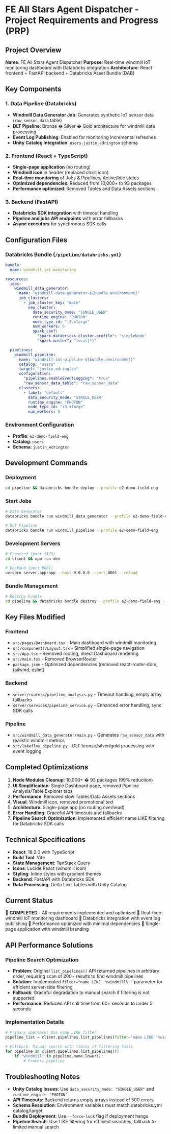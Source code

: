 # FE All Stars Agent Dispatcher - Project Requirements and Progress (PRP)

## Project Overview
**Name**: FE All Stars Agent Dispatcher
**Purpose**: Real-time windmill IoT monitoring dashboard with Databricks integration
**Architecture**: React frontend + FastAPI backend + Databricks Asset Bundle (DAB)

## Key Components

### 1. Data Pipeline (Databricks)
- **Windmill Data Generator Job**: Generates synthetic IoT sensor data (`raw_sensor_data` table)
- **DLT Pipeline**: Bronze � Silver � Gold architecture for windmill data processing
- **Event Log Publishing**: Enabled for monitoring incremental refreshes
- **Unity Catalog Integration**: `users.justin_edrington` schema

### 2. Frontend (React + TypeScript)
- **Single-page application** (no routing)
- **Windmill icon** in header (replaced chart icon)
- **Real-time monitoring** of Jobs & Pipelines, Active/Idle states
- **Optimized dependencies**: Reduced from 10,000+ to 93 packages
- **Performance optimized**: Removed Tables and Data Assets sections

### 3. Backend (FastAPI)
- **Databricks SDK integration** with timeout handling
- **Pipeline and jobs API endpoints** with error fallbacks
- **Async executors** for synchronous SDK calls

## Configuration Files

### Databricks Bundle (`/pipeline/databricks.yml`)
```yaml
bundle:
  name: windmill-iot-monitoring

resources:
  jobs:
    windmill_data_generator:
      name: "windmill-data-generator-${bundle.environment}"
      job_clusters:
        - job_cluster_key: "main"
          new_cluster:
            data_security_mode: "SINGLE_USER"
            runtime_engine: "PHOTON"
            node_type_id: "i3.xlarge"
            num_workers: 0
            spark_conf:
              "spark.databricks.cluster.profile": "singleNode"
              "spark.master": "local[*]"

  pipelines:
    windmill_pipeline:
      name: "windmill-iot-pipeline-${bundle.environment}"
      catalog: "users"
      target: "justin_edrington"
      configuration:
        "pipelines.enableEventLogging": "true"
        "raw_sensor_data_table": "raw_sensor_data"
      clusters:
        - label: "default"
          data_security_mode: "SINGLE_USER"
          runtime_engine: "PHOTON"
          node_type_id: "i3.xlarge"
          num_workers: 0
```

### Environment Configuration
- **Profile**: `e2-demo-field-eng`
- **Catalog**: `users`
- **Schema**: `justin_edrington`

## Development Commands

### Deployment
```bash
cd pipeline && databricks bundle deploy --profile e2-demo-field-eng
```

### Start Jobs
```bash
# Data Generator
databricks bundle run windmill_data_generator --profile e2-demo-field-eng

# DLT Pipeline
databricks bundle run windmill_pipeline --profile e2-demo-field-eng
```

### Development Servers
```bash
# Frontend (port 5173)
cd client && npm run dev

# Backend (port 8001)
uvicorn server.app:app --host 0.0.0.0 --port 8001 --reload
```

### Bundle Management
```bash
# Destroy bundle
cd pipeline && databricks bundle destroy --profile e2-demo-field-eng --force-lock
```

## Key Files Modified

### Frontend
- `src/pages/Dashboard.tsx` - Main dashboard with windmill monitoring
- `src/components/Layout.tsx` - Simplified single-page navigation
- `src/App.tsx` - Removed routing, direct Dashboard rendering
- `src/main.tsx` - Removed BrowserRouter
- `package.json` - Optimized dependencies (removed react-router-dom, tailwind, eslint)

### Backend
- `server/routers/pipeline_analysis.py` - Timeout handling, empty array fallbacks
- `server/services/pipeline_service.py` - Enhanced error handling, sync SDK calls

### Pipeline
- `src/windmill_data_generator/main.py` - Generates `raw_sensor_data` with realistic windmill metrics
- `src/lakeflow_pipeline.py` - DLT bronze/silver/gold processing with event logging

## Completed Optimizations

1. **Node Modules Cleanup**: 10,000+ � 93 packages (99% reduction)
2. **UI Simplification**: Single Dashboard page, removed Pipeline Analysis/Table Explorer tabs
3. **Performance**: Removed slow Tables/Data Assets sections
4. **Visual**: Windmill icon, removed promotional text
5. **Architecture**: Single-page app (no routing overhead)
6. **Error Handling**: Graceful API timeouts and fallbacks
7. **Pipeline Search Optimization**: Implemented efficient name LIKE filtering for Databricks SDK calls

## Technical Specifications

- **React**: 18.2.0 with TypeScript
- **Build Tool**: Vite
- **State Management**: TanStack Query
- **Icons**: Lucide React (windmill icon)
- **Styling**: Inline styles with gradient themes
- **Backend**: FastAPI with Databricks SDK
- **Data Processing**: Delta Live Tables with Unity Catalog

## Current Status
 **COMPLETED** - All requirements implemented and optimized
 Real-time windmill IoT monitoring dashboard
 Databricks integration with event log publishing
 Performance optimized with minimal dependencies
 Single-page application with windmill branding

## API Performance Solutions

### Pipeline Search Optimization
- **Problem**: Original `list_pipelines()` API returned pipelines in arbitrary order, requiring scan of 200+ results to find windmill pipelines
- **Solution**: Implemented `filter="name LIKE '%windmill%'"` parameter for efficient server-side filtering
- **Fallback**: Graceful degradation to manual search if filtering is not supported
- **Performance**: Reduced API call time from 60+ seconds to under 5 seconds

### Implementation Details
```python
# Primary approach: Use name LIKE filter
pipeline_list = client.pipelines.list_pipelines(filter="name LIKE '%windmill%'")

# Fallback: Manual search with limits if filtering fails
for pipeline in client.pipelines.list_pipelines():
    if "windmill" in pipeline.name.lower():
        # Process pipeline
```

## Troubleshooting Notes

- **Unity Catalog Issues**: Use `data_security_mode: "SINGLE_USER"` and `runtime_engine: "PHOTON"`
- **API Timeouts**: Backend returns empty arrays instead of 500 errors
- **Schema Resolution**: Environment variables must match databricks.yml catalog/target
- **Bundle Deployment**: Use `--force-lock` flag if deployment hangs
- **Pipeline Search**: Use LIKE filtering for efficient searches; fallback to limited manual search